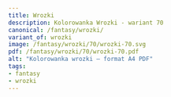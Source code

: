 ```yaml
---
title: Wrozki
description: Kolorowanka Wrozki - wariant 70
canonical: /fantasy/wrozki/
variant_of: wrozki
image: /fantasy/wrozki/70/wrozki-70.svg
pdf: /fantasy/wrozki/70/wrozki-70.pdf
alt: "Kolorowanka wrozki – format A4 PDF"
tags:
- fantasy
- wrozki
---
```

